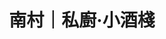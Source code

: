 ---
title: "南村｜私廚‧小酒棧"
description: "南村｜私廚‧小酒棧"
layout: shop
keywords:
  - 美食競賽
  - 台灣美食
  - 美食精選
datePublished: "2025-06-30"
dateModified: "2025-07-02"
city: "台北市"
district: "大安區"
address: "台北市大安區忠孝東路四段216巷33弄10號"
phone: "0227117272"
geo: "25.03928962564371, 121.55348937874689"
google_map: "https://maps.app.goo.gl/Dx7oHUpgYxi57vsQ8"
footinder: "https://footinder.com.tw/%e5%8f%b0%e5%8c%97%e5%b8%82%e5%a4%a7%e5%ae%89%e5%8d%80/124224/"
official: "https://www.facebook.com/44svbistro/"
award:
  - name: "500盤"
    year: "2024"
    entries:
      - dishes:
          - "毛澤東紅燒肉刈包"

---